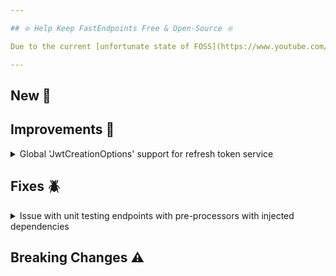 ```yaml
---

## ❇️ Help Keep FastEndpoints Free & Open-Source ❇️

Due to the current [unfortunate state of FOSS](https://www.youtube.com/watch?v=H96Va36xbvo), please consider [becoming a sponsor](https://opencollective.com/fast-endpoints) and help us beat the odds to keep the project alive and free for everyone.

---
```


<!-- <details><summary>title text</summary></details> -->

## New 🎉

## Improvements 🚀

<details><summary>Global 'JwtCreationOptions' support for refresh token service</summary>

If you configure jwt creation options at a global level like so:

```cs
bld.Services.Configure<JwtCreationOptions>( o =>  o.SigningKey = "..." ); 
```

The `RefreshTokenService` will now take the default values from the global config if you don't specify anything when configuring the token service like below:

```cs
sealed class MyTokenService : RefreshTokenService<TokenRequest, TokenResponse>
{
    public MyTokenService
    {
        Setup(o =>
        {         
            //no need to specify token signing key/style/etc. here unless you want to.
            o.Endpoint("/api/refresh-token");
            o.AccessTokenValidity = TimeSpan.FromMinutes(5);
            o.RefreshTokenValidity = TimeSpan.FromHours(4);
        });
    }
}
```

</details>

## Fixes 🪲

<details><summary>Issue with unit testing endpoints with pre-processors with injected dependencies</summary>

Unit tests were failing to instantiate pre-processors that had injected dependencies due to a small oversight in the `ServiceResolver` code with regards to how singletons were instantiated, which has been fixed.

</details>

## Breaking Changes ⚠️